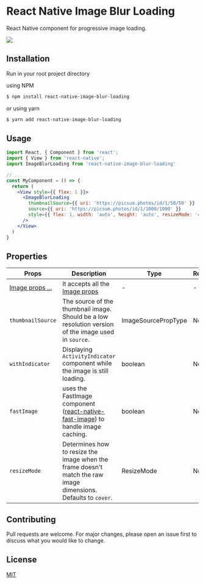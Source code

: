 # React Native Image Blur Loading

React Native component for progressive image loading.

![](image-blur-loading.gif)

## Installation

Run in your root project directory

using NPM
```bash
$ npm install react-native-image-blur-loading
```
or using yarn
```bash
$ yarn add react-native-image-blur-loading
```

## Usage

```jsx
import React, { Component } from 'react';
import { View } from 'react-native';
import ImageBlurLoading from 'react-native-image-blur-loading'

// ...
const MyComponent = () => {
  return (
    <View style={{ flex: 1 }}>
      <ImageBlurLoading
        thumbnailSource={{ uri: 'https://picsum.photos/id/1/50/50' }}
        source={{ uri: 'https://picsum.photos/id/1/1000/1000' }}
        style={{ flex: 1, width: 'auto', height: 'auto', resizeMode: 'contain' }}
      />
    </View>
  )
}
```

## Properties
| Props | Description | Type | Required |  Default |
| --- | --- | --- | --- | --- |
| [Image props ...](https://facebook.github.io/react-native/docs/image#props) | It accepts all the [Image props](https://facebook.github.io/react-native/docs/image#props) | - | - |  - |
| `thumbnailSource` | The source of the thumbnail image. Should be a low resolution version of the image used in `source`. | ImageSourcePropType | No | - |
| `withIndicator` | Displaying `ActivityIndicator` component while the image is still loading. | boolean | No | `true` |
| `fastImage` | uses the FastImage component ([react-native-fast-image](https://github.com/DylanVann/react-native-fast-image)) to handle image caching. | boolean | No | `false` |
| `resizeMode` | Determines how to resize the image when the frame doesn't match the raw image dimensions. Defaults to `cover`. | ResizeMode | No | `cover` |

## Contributing
Pull requests are welcome. For major changes, please open an issue first to discuss what you would like to change.


## License
[MIT](https://choosealicense.com/licenses/mit/)
